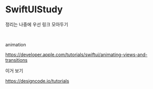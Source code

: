 # SwiftUIStudy


정리는 나중에 우선 링크 모아두기

<br>


animation 

https://developer.apple.com/tutorials/swiftui/animating-views-and-transitions




이거 보기

https://designcode.io/tutorials
